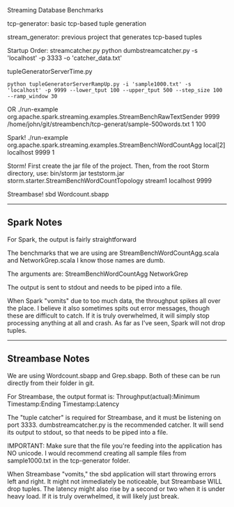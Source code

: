 Streaming Database Benchmarks

tcp-generator: basic tcp-based tuple generation

stream_generator: previous project that generates tcp-based tuples

Startup Order:
streamcatcher.py
	python dumbstreamcatcher.py -s 'localhost' -p 3333 -o 'catcher_data.txt'

tupleGeneratorServerTime.py

	python tupleGeneratorServerRampUp.py -i 'sample1000.txt' -s 'localhost' -p 9999 --lower_tput 100 --upper_tput 500 --step_size 100 --ramp_window 30


OR	./run-example org.apache.spark.streaming.examples.StreamBenchRawTextSender 9999 /home/john/git/streambench/tcp-generat/sample-500words.txt 1 100


Spark!
	./run-example org.apache.spark.streaming.examples.StreamBenchWordCountAgg local[2] localhost 9999 1

Storm!
	First create the jar file of the project.  Then, from the root Storm directory, use:
	bin/storm jar teststorm.jar storm.starter.StreamBenchWordCountTopology stream1 localhost 9999

Streambase!
	sbd Wordcount.sbapp

------------------------------
Spark Notes
------------------------------
For Spark, the output is fairly straightforward

The benchmarks that we are using are StreamBenchWordCountAgg.scala and NetworkGrep.scala
I know those names are dumb.

The arguments are:
StreamBenchWordCountAgg <master> <hostname> <port> <numStreams>
NetworkGrep <master> <host> <port> <batchSeconds> <numStreams>

The output is sent to stdout and needs to be piped into a file.

When Spark "vomits" due to too much data, the throughput spikes all over the place.  I believe it also sometimes spits out error messages, though these are difficult to catch.  If it is truly overwhelmed, it will simply stop processing anything at all and crash.  As far as I've seen, Spark will not drop tuples.

------------------------------
Streambase Notes
------------------------------

We are using Wordcount.sbapp and Grep.sbapp.  Both of these can be run directly from their folder in git.

For Streambase, the output format is:
Throughput(actual):Minimum Timestamp:Ending Timestamp:Latency

The "tuple catcher" is required for Streambase, and it must be listening on port 3333.  dumbstreamcatcher.py is the recommended catcher.  It will send its output to stdout, so that needs to be piped into a file.

IMPORTANT: Make sure that the file you're feeding into the application has NO unicode.  I would recommend creating all sample files from sample1000.txt in the tcp-generator folder.

When Streambase "vomits," the sbd application will start throwing errors left and right.  It might not immediately be noticeable, but Streambase WILL drop tuples.  The latency might also  rise by a second or two when it is under heavy load.  If it is truly overwhelmed, it will likely just break.
